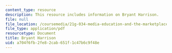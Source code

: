 ```yaml
---
content_type: resource
description: This resource includes information on Bryant Harrison.
file: null
file_location: /coursemedia/21g-034-media-education-and-the-marketplace-fall-2005/a704f6fb2fe82cab651f1c47b6c9f48e_MIT21G_034F05_wsisbryantha.pdf
file_type: application/pdf
resourcetype: Document
title: Bryant Harrison
uid: a704f6fb-2fe8-2cab-651f-1c47b6c9f48e
---
```

